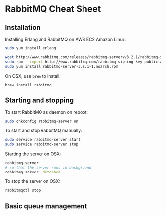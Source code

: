 # RabbitMQ Cheat Sheet

## Installation

Installing Erlang and RabbitMQ on AWS EC2 Amazon Linux:
```bash
sudo yum install erlang

wget http://www.rabbitmq.com/releases/rabbitmq-server/v3.2.1/rabbitmq-server-3.2.1-1.noarch.rpm
sudo rpm --import http://www.rabbitmq.com/rabbitmq-signing-key-public.asc
sudo yum install rabbitmq-server-3.2.1-1.noarch.rpm
```

On OSX, use `brew` to install:
```bash
brew install rabbitmq
```

## Starting and stopping

To start RabbitMQ as daemon on reboot:
```bash
sudo chkconfig rabbitmq-server on
```

To start and stop RabbitMQ manually:
```bash
sudo service rabbitmq-server start
sudo service rabbitmq-server stop
```

Starting the server on OSX:
```bash
rabbitmq-server
# so that the server runs in background
rabbitmq-server -detached
```

To stop the server on OSX:
```bash
rabbitmqctl stop
```

## Basic queue management

